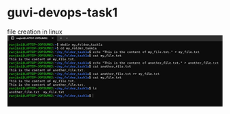 # guvi-devops-task1
file creation in linux
![Create a directory, file and concatenate 2 files and list the files](https://github.com/ranju386/guvi-devops-task1/blob/main/oct-devops-24-task1.jpg)
